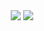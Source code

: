 <p align='center'>
  <img align="center" src="https://github-readme-stats.vercel.app/api/top-langs/?username=agrasteau&layout=compact&theme=radical&custom_title=Alexandre%27s%20stats&"/>
  <img align="center" src="https://github-readme-stats.vercel.app/api?username=agrasteau&show_icons=true&theme=radical"/>

</p>
